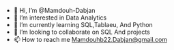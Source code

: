 - 👋 Hi, I’m @Mamdouh-Dabjan
- 👀 I’m interested in Data Analytics 
- 🌱 I’m currently learning SQL,Tablaeu, And Python
- 💞️ I’m looking to collaborate on SQL And projects
- 📫 How to reach me Mamdouhb22.Dabjan@gmail.com

<!---
Mamdouh-Dabjan/Mamdouh-Dabjan is a ✨ special ✨ repository because its `README.md` (this file) appears on your GitHub profile.
You can click the Preview link to take a look at your changes.
--->
